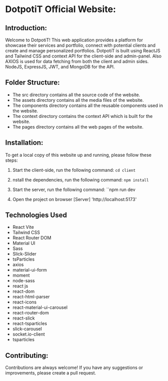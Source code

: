 # DotpotiT Official Website:
## Introduction:

Welcome to DotpotiT! This web application provides a platform for showcase their services and portfolio, connect with potential clients and create and manage personalized portfolios. DotpotiT is built using ReactJS and Tailwind CSS and context API for the client-side and admin-panel. Also AXIOS is used for data fetching from both the client and admin sides. NodeJS, ExpressJS, JWT, and MongoDB for the API. 

## Folder Structure:

- The src directory contains all the source code of the website.
- The assets directory contains all the media files of the website.
- The components directory contains all the reusable components used in the website.
- The context directory contains the context API which is built for the website.
- The pages directory contains all the web pages of the website.

## Installation:

To get a local copy of this website up and running, please follow these steps:

1. Start the client-side, run the following command:
    `cd client`

2. nstall the dependencies, run the following command:
    `npm install`

3. Start the  server, run the following command:
   ``npm run dev` `

4. Open the project on browser 
    [Server] 'http://localhost:5173'

## Technologies Used

- React Vite
- Tailwind CSS
- React Router DOM
- Material UI
- Sass
- Slick-Slider 
- tsParticles
- axios
- material-ui-form
- moment
- node-sass
- react js
- react-dom
- react-html-parser
- react-icons
- react-material-ui-carousel
- react-router-dom
- react-slick
- react-tsparticles
- slick-carousel
- socket.io-client
- tsparticles

## Contributing:

Contributions are always welcome! If you have any suggestions or improvements, please create a pull request.
